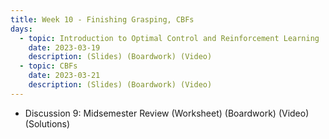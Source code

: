```yaml
---
title: Week 10 - Finishing Grasping, CBFs
days:
  - topic: Introduction to Optimal Control and Reinforcement Learning
    date: 2023-03-19
    description: (Slides) (Boardwork) (Video)
  - topic: CBFs 
    date: 2023-03-21
    description: (Slides) (Boardwork) (Video)
---
```

- Discussion 9: Midsemester Review (Worksheet) (Boardwork) (Video) (Solutions)

<a id="Week12"></a>
